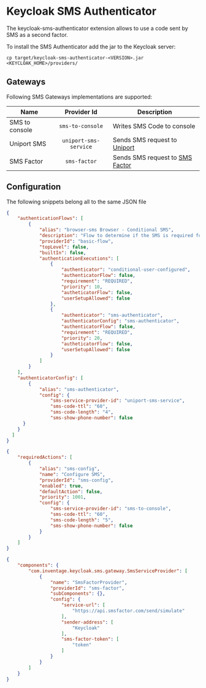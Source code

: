 Keycloak SMS Authenticator
===

The keycloak-sms-authenticator extension allows to use a code sent by SMS as a second factor.

To install the SMS Authenticator add the jar to the Keycloak server:

```shell
cp target/keycloak-sms-authenticator-<VERSION>.jar <KEYCLOAK_HOME>/providers/
```

Gateways
---

Following SMS Gateways implementations are supported:

| Name                        |                Provider Id                 | Description                                                   |
|-----------------------------|:------------------------------------------:|---------------------------------------------------------------|
| SMS to console |              `sms-to-console`              | Writes SMS Code to console                                    |
|        Uniport SMS        | `uniport-sms-service` | Sends SMS request to [Uniport](https://uniport.ch)            |
|      SMS Factor          |                 `sms-factor`                 | Sends SMS request to [SMS Factor](https://www.smsfactor.com/) |

Configuration
---

The following snippets belong all to the same JSON file

```json
{
    "authenticationFlows": [
        {
            "alias": "browser-sms Browser - Conditional SMS",
            "description": "Flow to determine if the SMS is required for the authentication",
            "providerId": "basic-flow",
            "topLevel": false,
            "builtIn": false,
            "authenticationExecutions": [
                {
                    "authenticator": "conditional-user-configured",
                    "authenticatorFlow": false,
                    "requirement": "REQUIRED",
                    "priority": 10,
                    "autheticatorFlow": false,
                    "userSetupAllowed": false
                },
                {
                    "authenticator": "sms-authenticator",
                    "authenticatorConfig": "sms-authenticator",
                    "authenticatorFlow": false,
                    "requirement": "REQUIRED",
                    "priority": 20,
                    "autheticatorFlow": false,
                    "userSetupAllowed": false
                }
            ]
        }
    ],
    "authenticatorConfig": [
        {
            "alias": "sms-authenticator",
            "config": {
                "sms-service-provider-id": "uniport-sms-service",
                "sms-code-ttl": "60",
                "sms-code-length": "4", 
                "sms-show-phone-number": false
      }
    }
  ]
}
```

```json
{
    "requiredActions": [
        {
            "alias": "sms-config",
            "name": "Configure SMS",
            "providerId": "sms-config",
            "enabled": true,
            "defaultAction": false,
            "priority": 1001,
            "config": {
                "sms-service-provider-id": "sms-to-console",
                "sms-code-ttl": "60",
                "sms-code-length": "5",
                "sms-show-phone-number": false
            }
        }
    ]
}
```

```json
{
    "components": {
        "com.inventage.keycloak.sms.gateway.SmsServiceProvider": [
            {
                "name": "SmsFactorProvider",
                "providerId": "sms-factor",
                "subComponents": {},
                "config": {
                    "service-url": [
                        "https://api.smsfactor.com/send/simulate"
                    ],
                    "sender-address": [
                        "Keycloak"
                    ],
                    "sms-factor-token": [
                        "token"
                    ]
                }
            }
        ]
    }
}
```
